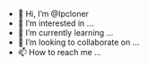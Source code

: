 - 👋 Hi, I’m @Ipcloner
- 👀 I’m interested in ...
- 🌱 I’m currently learning ...
- 💞️ I’m looking to collaborate on ...
- 📫 How to reach me ...

<!---
Ipcloner/Ipcloner is a ✨ special ✨ repository because its `README.md` (this file) appears on your GitHub profile.
You can click the Preview link to take a look at your changes.
--->
